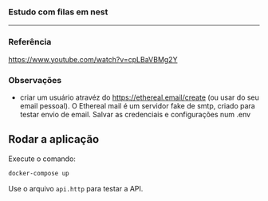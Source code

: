 ### Estudo com filas em nest
<hr/>

### Referência
https://www.youtube.com/watch?v=cpLBaVBMg2Y

### Observações
- criar um usuário atravéz do https://ethereal.email/create (ou usar do seu email pessoal). 
  O Ethereal mail é um servidor fake de smtp, criado para testar envio de email.
  Salvar as credenciais e configurações num .env

## Rodar a aplicação

Execute o comando:

```bash
docker-compose up
```

Use o arquivo `api.http` para testar a API.
